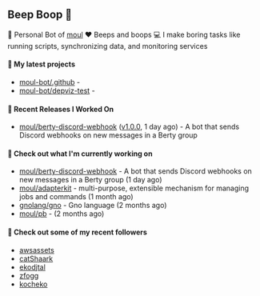 ## Beep Boop 👋

:hammer: Personal Bot of [moul](https://github.com/moul)
:heart: Beeps and boops
:computer: I make boring tasks like running scripts, synchronizing data, and monitoring services





#### 🌱 My latest projects

- [moul-bot/.github](https://github.com/moul-bot/.github) - 
- [moul-bot/depviz-test](https://github.com/moul-bot/depviz-test) - 

#### 🔭 Recent Releases I Worked On
- [moul/berty-discord-webhook](https://github.com/moul/berty-discord-webhook) ([v1.0.0](https://github.com/moul/berty-discord-webhook/releases/tag/v1.0.0), 1 day ago) - A bot that sends Discord webhooks on new messages in a Berty group


<h4>👷 Check out what I'm currently working on</h4>
<ul>

<li><a href="https://github.com/moul/berty-discord-webhook">moul/berty-discord-webhook</a> - A bot that sends Discord webhooks on new messages in a Berty group (1 day ago)</li>
<li><a href="https://github.com/moul/adapterkit">moul/adapterkit</a> - multi-purpose, extensible mechanism for managing jobs and commands (1 month ago)</li>
<li><a href="https://github.com/gnolang/gno">gnolang/gno</a> - Gno language (2 months ago)</li>
<li><a href="https://github.com/moul/pb">moul/pb</a> -  (2 months ago)</li>
</ul>

<h4>👯 Check out some of my recent followers</h4>
<ul>

<li><a href="https://github.com/awsassets">awsassets</a>
<li><a href="https://github.com/catShaark">catShaark</a>
<li><a href="https://github.com/ekodjtal">ekodjtal</a>
<li><a href="https://github.com/zfogg">zfogg</a>
<li><a href="https://github.com/kocheko">kocheko</a>
</ul>
